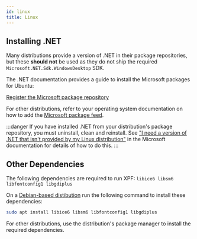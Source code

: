 ```yaml
---
id: linux
title: Linux
---
```


## Installing .NET

Many distributions provide a version of .NET in their package repositories, but these **should not** be used as they do not ship the required `Microsoft.NET.Sdk.WindowsDesktop` SDK.

The .NET documentation provides a guide to install the Microsoft packages for Ubuntu: 

[Register the Microsoft package repository](https://learn.microsoft.com/en-us/dotnet/core/install/linux-ubuntu#register-the-microsoft-package-repository)

For other distributions, refer to your operating system documentation on how to add the [Microsoft package feed](https://packages.microsoft.com/).

:::danger
If you have installed .NET from your distribution's package repository, you must uninstall, clean and reinstall. See ["I need a version of .NET that isn't provided by my Linux distribution"](https://learn.microsoft.com/en-us/dotnet/core/install/linux-package-mixup?pivots=os-linux-ubuntu#i-need-a-version-of-net-that-isnt-provided-by-my-linux-distribution) in the Microsoft documentation for details of how to do this.
:::

## Other Dependencies

The following dependencies are required to run XPF: `libice6 libsm6 libfontconfig1 libgdiplus`

On a [Debian-based distibution](https://en.wikipedia.org/wiki/Category:Debian-based_distributions) run the following command to install these dependencies:

```bash
sudo apt install libice6 libsm6 libfontconfig1 libgdiplus
```

For other distributions, use the distribution's package manager to install the required dependencies.
